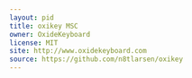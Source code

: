 ```yaml
---
layout: pid
title: oxikey MSC
owner: OxideKeyboard
license: MIT
site: http://www.oxidekeyboard.com
source: https://github.com/n8tlarsen/oxikey
---
```


